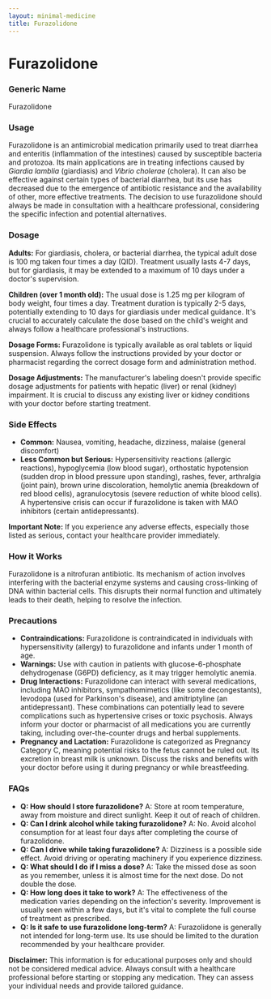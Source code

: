 ```yaml
---
layout: minimal-medicine
title: Furazolidone
---
```


# Furazolidone
### Generic Name
Furazolidone

### Usage

Furazolidone is an antimicrobial medication primarily used to treat diarrhea and enteritis (inflammation of the intestines) caused by susceptible bacteria and protozoa.  Its main applications are in treating infections caused by *Giardia lamblia* (giardiasis) and *Vibrio cholerae* (cholera). It can also be effective against certain types of bacterial diarrhea, but its use has decreased due to the emergence of antibiotic resistance and the availability of other, more effective treatments.  The decision to use furazolidone should always be made in consultation with a healthcare professional, considering the specific infection and potential alternatives.

### Dosage

**Adults:** For giardiasis, cholera, or bacterial diarrhea, the typical adult dose is 100 mg taken four times a day (QID). Treatment usually lasts 4-7 days, but for giardiasis, it may be extended to a maximum of 10 days under a doctor's supervision.

**Children (over 1 month old):** The usual dose is 1.25 mg per kilogram of body weight, four times a day. Treatment duration is typically 2-5 days, potentially extending to 10 days for giardiasis under medical guidance.  It's crucial to accurately calculate the dose based on the child's weight and always follow a healthcare professional's instructions.

**Dosage Forms:** Furazolidone is typically available as oral tablets or liquid suspension.  Always follow the instructions provided by your doctor or pharmacist regarding the correct dosage form and administration method.

**Dosage Adjustments:** The manufacturer's labeling doesn't provide specific dosage adjustments for patients with hepatic (liver) or renal (kidney) impairment.  It is crucial to discuss any existing liver or kidney conditions with your doctor before starting treatment.


### Side Effects

* **Common:** Nausea, vomiting, headache, dizziness, malaise (general discomfort)
* **Less Common but Serious:**  Hypersensitivity reactions (allergic reactions), hypoglycemia (low blood sugar), orthostatic hypotension (sudden drop in blood pressure upon standing), rashes, fever, arthralgia (joint pain), brown urine discoloration, hemolytic anemia (breakdown of red blood cells), agranulocytosis (severe reduction of white blood cells).  A hypertensive crisis can occur if furazolidone is taken with MAO inhibitors (certain antidepressants).

**Important Note:**  If you experience any adverse effects, especially those listed as serious, contact your healthcare provider immediately.

### How it Works

Furazolidone is a nitrofuran antibiotic. Its mechanism of action involves interfering with the bacterial enzyme systems and causing cross-linking of DNA within bacterial cells. This disrupts their normal function and ultimately leads to their death, helping to resolve the infection.

### Precautions

* **Contraindications:** Furazolidone is contraindicated in individuals with hypersensitivity (allergy) to furazolidone and infants under 1 month of age.
* **Warnings:** Use with caution in patients with glucose-6-phosphate dehydrogenase (G6PD) deficiency, as it may trigger hemolytic anemia.
* **Drug Interactions:** Furazolidone can interact with several medications, including MAO inhibitors, sympathomimetics (like some decongestants), levodopa (used for Parkinson's disease), and amitriptyline (an antidepressant).  These combinations can potentially lead to severe complications such as hypertensive crises or toxic psychosis.  Always inform your doctor or pharmacist of all medications you are currently taking, including over-the-counter drugs and herbal supplements.
* **Pregnancy and Lactation:** Furazolidone is categorized as Pregnancy Category C, meaning potential risks to the fetus cannot be ruled out.  Its excretion in breast milk is unknown.  Discuss the risks and benefits with your doctor before using it during pregnancy or while breastfeeding.


### FAQs

* **Q: How should I store furazolidone?** A: Store at room temperature, away from moisture and direct sunlight. Keep it out of reach of children.
* **Q: Can I drink alcohol while taking furazolidone?** A: No. Avoid alcohol consumption for at least four days after completing the course of furazolidone.
* **Q: Can I drive while taking furazolidone?** A: Dizziness is a possible side effect.  Avoid driving or operating machinery if you experience dizziness.
* **Q: What should I do if I miss a dose?** A: Take the missed dose as soon as you remember, unless it is almost time for the next dose. Do not double the dose.
* **Q:  How long does it take to work?** A:  The effectiveness of the medication varies depending on the infection's severity.  Improvement is usually seen within a few days, but it's vital to complete the full course of treatment as prescribed.
* **Q:  Is it safe to use furazolidone long-term?** A:  Furazolidone is generally not intended for long-term use. Its use should be limited to the duration recommended by your healthcare provider.


**Disclaimer:** This information is for educational purposes only and should not be considered medical advice. Always consult with a healthcare professional before starting or stopping any medication.  They can assess your individual needs and provide tailored guidance.
